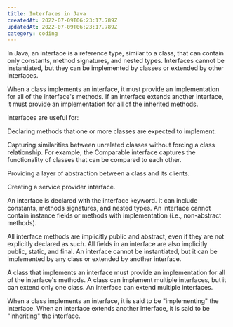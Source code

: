 ```yaml
---
title: Interfaces in Java
createdAt: 2022-07-09T06:23:17.789Z
updatedAt: 2022-07-09T06:23:17.789Z
category: coding
---
```


In Java, an interface is a reference type, similar to a class, that can contain only constants, method signatures, and nested types. Interfaces cannot be instantiated, but they can be implemented by classes or extended by other interfaces.

When a class implements an interface, it must provide an implementation for all of the interface's methods. If an interface extends another interface, it must provide an implementation for all of the inherited methods.

Interfaces are useful for:

Declaring methods that one or more classes are expected to implement.

Capturing similarities between unrelated classes without forcing a class relationship. For example, the Comparable interface captures the functionality of classes that can be compared to each other.

Providing a layer of abstraction between a class and its clients.

Creating a service provider interface.

An interface is declared with the interface keyword. It can include constants, methods signatures, and nested types. An interface cannot contain instance fields or methods with implementation (i.e., non-abstract methods).

All interface methods are implicitly public and abstract, even if they are not explicitly declared as such. All fields in an interface are also implicitly public, static, and final. An interface cannot be instantiated, but it can be implemented by any class or extended by another interface.

A class that implements an interface must provide an implementation for all of the interface's methods. A class can implement multiple interfaces, but it can extend only one class. An interface can extend multiple interfaces.

When a class implements an interface, it is said to be "implementing" the interface. When an interface extends another interface, it is said to be "inheriting" the interface.
